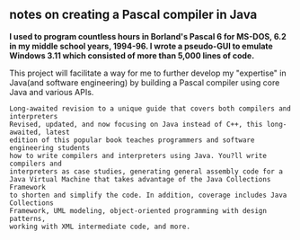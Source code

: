 ## notes on creating a Pascal compiler in Java


**I used to program countless hours in Borland's Pascal 6 for MS-DOS, 6.2 in my middle
school years, 1994-96. I wrote a pseudo-GUI to emulate Windows 3.11 which consisted of
more than 5,000 lines of code.**

This project will facilitate a way for me to further develop my "expertise" in
Java(and software engineering)
by building a Pascal compiler using core Java and various APIs.

```text
Long-awaited revision to a unique guide that covers both compilers and interpreters
Revised, updated, and now focusing on Java instead of C++, this long-awaited, latest
edition of this popular book teaches programmers and software engineering students
how to write compilers and interpreters using Java. You?ll write compilers and
interpreters as case studies, generating general assembly code for a
Java Virtual Machine that takes advantage of the Java Collections Framework
to shorten and simplify the code. In addition, coverage includes Java Collections
Framework, UML modeling, object-oriented programming with design patterns,
working with XML intermediate code, and more.
```
